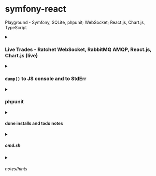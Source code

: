 # symfony-react

Playground - Symfony, SQLite, phpunit; WebSocket; React.js, Chart.js, TypeScript


<details><summary>

### Live Trades - Ratchet WebSocket, RabbitMQ AMQP, React.js, Chart.js (live)

</summary>

Backend: WebSocket client and server with RabbitMQ AMQP message broker.
Frontend: Subscribe for real-time events (live). Get events log. Aggregate data. Display hour/day/week view.

```
$ bin/console liveTrades:client
2024-01-31 08:08:41 [wss://api.bitfinex.com/ws/1 open]
2024-01-31 08:08:42 [wss://api.bitfinex.com/ws/1 <] {"event": "subscribe", "channel": "trades", "pair": "BTCUSD"}
2024-01-31 08:08:42 [wss://api.bitfinex.com/ws/1 <] {"event": "subscribe", "channel": "trades", "pair": "BTCEUR"}
...................................................................................................
2024-01-31 08:14:07 [messages] 100 (saved: 86), memory: 5 MB
2024-01-31 09:03:23 [messages] 1000 (saved: 339), memory: 8 MB 
...
```

```
$ bin/console liveTrades:serve
2024-01-31 08:31:33 [Consuming messages from transport "liveTrades"]
2024-01-31 08:31:33 [ws://10.0.2.100:8002 listening]
2024-01-31 08:31:34 [live/887/1 open]
2024-01-31 08:31:34 [live/887/1 >] {"event": "subscribe", "channel": "trades", "pair": "BTCUSD"}
2024-01-31 08:31:34 [live/887/1 >] {"event": "subscribe", "channel": "trades", "pair": "BTCEUR"}
2024-01-31 08:32:11 [log/1029/1 open]
2024-01-31 08:32:11 [log/1029/1 <] 21 messages (BTCUSD, 2024-01-30 09:00:00/2024-01-31 09:00:01)
2024-01-31 08:32:11 [log/1029/0 close]
2024-01-31 08:32:18 [log/1038/1 open]
2024-01-31 08:32:18 [log/1038/1 <] 12 messages (BTCEUR, 2024-01-31 07:35:00/2024-01-31 08:35:01)
2024-01-31 08:32:18 [log/1038/0 close]
...
2024-01-31 08:54:37 [live/887/0 close]
```

![image](https://github.com/plamenjm/symfony-react/assets/56994434/fb95b27f-be42-422d-8df4-554dbe5ea248)

![image](https://github.com/plamenjm/symfony-react/assets/56994434/a3d09dc2-0b29-44c9-bbba-69eeaac753c9)

![image](https://github.com/plamenjm/symfony-react/assets/56994434/c0ac58c4-bcda-4a0c-abd1-08f0fe927a52)

![image](https://github.com/plamenjm/symfony-react/assets/56994434/48977f05-04c4-4526-b3a8-47174bfc4a25)

![image](https://github.com/plamenjm/symfony-react/assets/56994434/378d8d29-b4ca-4d23-ac84-e683c46328ad)

</details>


<details><summary>

### `dump()` to JS console and to StdErr

</summary>

![image](https://github.com/plamenjm/symfony-react/assets/56994434/ce4e20bd-942b-4926-b913-79fd3aac66f9)

</details>


<details><summary>

### phpunit

</summary>

![image](https://github.com/plamenjm/symfony-react/assets/56994434/b5f25e40-dd6f-45ca-bbc4-9b2c8c766c72)

</details>


<details><summary>

#### done installs and todo notes

</summary>

```
$ symfony new symfony-react
$ cd symfony-react

$ composer require webapp; # symfony new symfony-react --webapp 

$ composer require symfony/webpack-encore-bundle; # ux-react
$ npm install
$ composer require symfony/stimulus-bundle; # ux-react
$ npm install
$ composer require symfony/ux-react
$ npm install
$ npm install --save-dev @babel/preset-react; # ux-react
$ npm run dev; # compile assets

$ #composer require --dev symfony/maker-bundle
$ bin/console make:controller ReactController
$ composer require api; # not needed yet
$ composer require --dev symfony/test-pack
$ bin/phpunit

$ composer require symfony/process
$ npm install --save-dev typescript ts-loader fork-ts-checker-webpack-plugin; # PhpStorm settings TypeScript: Bundled
$ npm install --save-dev eslint @typescript-eslint/parser @typescript-eslint/eslint-plugin; # PhpStorm settings ESLint: automatic
$ npm install react-router-dom

$ composer require symfony/orm-pack
$ bin/console doctrine:database:create
$ bin/console make:entity ...
$ bin/console doctrine:migrations:diff; # bin/console make:migration
$ bin/console doctrine:migrations:migrate
$ bin/console dbal:run-sql 'SELECT * FROM ...'

$ npm install --save-dev wscat
$ npm install react-use-websocket
$ npm install react-chartjs-2
$ npm install --save-dev @faker-js/faker
$ composer require ratchet/pawl
$ composer require cboden/ratchet; # from RatchetSymfony7
$ composer require symfony/event-dispatcher
$ composer require symfony/messenger
$ composer require symfony/amqp-messenger
```

</details>


<details><summary>

##### cmd.sh

</summary>

```
Helper script for symfony and podman (docker) container.

Usage: cmd.sh <serve | serve-debug | stop | log-php | dump>
       cmd.sh <watch | dev-server | dev-live-php | dev-live>
       cmd.sh <phpunit $* | phpunit-dump $* | lint>
       cmd.sh <rabbitmq | liveTrades-serve | liveTrades-client>
       cmd.sh <log-dev | browser | bash $* >
```

</details>


<details><summary>

###### notes/hints

</summary>

```
$ bin/console lint:container
```

</details>
